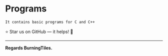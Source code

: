 

# Programs
```
It contains basic programs for C and C++
```

:star: Star us on GitHub — it helps! :tada:

---
**Regards BurningTiles.**
